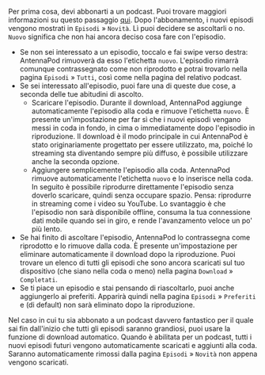 Per prima cosa, devi abbonarti a un podcast. Puoi trovare maggiori informazioni
su questo passaggio [qui](/documentation/getting-started/subscribe). Dopo
l'abbonamento, i nuovi episodi vengono mostrati in `Episodi` » `Novità`. Lì puoi
decidere se ascoltarli o no. `Nuovo` significa che non hai ancora deciso cosa
fare con l'episodio.

- Se non sei interessato a un episodio, toccalo e fai swipe verso destra:
AntennaPod rimuoverà da esso l'etichetta `nuovo`. L'episodio rimarrà comunque
contrassegnato come non riprodotto e potrai trovarlo nella pagina `Episodi` »
`Tutti`, così come nella pagina del relativo podcast.
- Se sei interessato all'episodio, puoi fare una di queste due cose, a seconda
delle tue abitudini di ascolto.
   - Scaricare l'episodio. Durante il download, AntennaPod aggiunge automaticamente
l'episodio alla coda e rimuove l'etichetta `nuovo`. È presente un'impostazione
per far sì che i nuovi episodi vengano messi in coda in fondo, in cima o
immediatamente dopo l'episodio in riproduzione. Il download è il modo principale
in cui AntennaPod è stato originariamente progettato per essere utilizzato, ma,
poiché lo streaming sta diventando sempre più diffuso, è possibile utilizzare
anche la seconda opzione.
   - Aggiungere semplicemente l'episodio alla coda. AntennaPod rimuove
automaticamente l'etichetta `nuovo` e lo inserisce nella coda. In seguito è
possibile riprodurre direttamente l'episodio senza doverlo scaricare, quindi
senza occupare spazio. Pensa: riprodurre in streaming come i video su YouTube.
Lo svantaggio è che l'episodio non sarà disponibile offline, consuma la tua
connessione dati mobile quando sei in giro, e rende l'avanzamento veloce un po'
più lento.
- Se hai finito di ascoltare l'episodio, AntennaPod lo contrassegna come
riprodotto e lo rimuove dalla coda. È presente un'impostazione per eliminare
automaticamente il download dopo la riproduzione. Puoi trovare un elenco di
tutti gli episodi che sono ancora scaricati sul tuo dispositivo (che siano nella
coda o meno) nella pagina `Download` » `Completati`.
- Se ti piace un episodio e stai pensando di riascoltarlo, puoi anche aggiungerlo
ai preferiti. Apparirà quindi nella pagina `Episodi` » `Preferiti` e (di
default) non sarà eliminato dopo la riproduzione.

Nel caso in cui tu sia abbonato a un podcast davvero fantastico per il quale sai
fin dall'inizio che tutti gli episodi saranno grandiosi, puoi usare la funzione
di download automatico. Quando è abilitata per un podcast, tutti i nuovi episodi
futuri vengono automaticamente scaricati e aggiunti alla coda. Saranno
automaticamente rimossi dalla pagina `Episodi` » `Novità` non appena vengono
scaricati.
